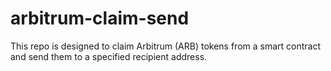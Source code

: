# arbitrum-claim-send
This repo is designed to claim Arbitrum (ARB) tokens from a smart contract and send them to a specified recipient address.
